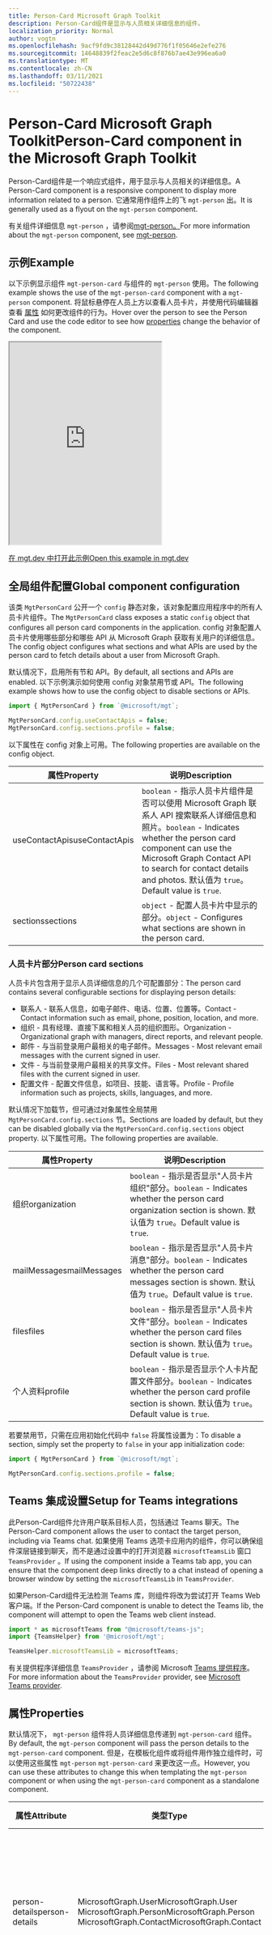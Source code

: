 ```yaml
---
title: Person-Card Microsoft Graph Toolkit
description: Person-Card组件是显示与人员相关详细信息的组件。
localization_priority: Normal
author: vogtn
ms.openlocfilehash: 9acf9fd9c38128442d49d776f1f05646e2efe276
ms.sourcegitcommit: 14648839f2feac2e5d6c8f876b7ae43e996ea6a0
ms.translationtype: MT
ms.contentlocale: zh-CN
ms.lasthandoff: 03/11/2021
ms.locfileid: "50722438"
---
```

# <a name="person-card-component-in-the-microsoft-graph-toolkit"></a><span data-ttu-id="e81f0-103">Person-Card Microsoft Graph Toolkit</span><span class="sxs-lookup"><span data-stu-id="e81f0-103">Person-Card component in the Microsoft Graph Toolkit</span></span>

<span data-ttu-id="e81f0-104">Person-Card组件是一个响应式组件，用于显示与人员相关的详细信息。</span><span class="sxs-lookup"><span data-stu-id="e81f0-104">A Person-Card component is a responsive component to display more information related to a person.</span></span> <span data-ttu-id="e81f0-105">它通常用作组件上的飞 `mgt-person` 出。</span><span class="sxs-lookup"><span data-stu-id="e81f0-105">It is generally used as a flyout on the `mgt-person` component.</span></span>

<span data-ttu-id="e81f0-106">有关组件详细信息 `mgt-person` ，请参阅[mgt-person。](./person.md)</span><span class="sxs-lookup"><span data-stu-id="e81f0-106">For more information about the `mgt-person` component, see [mgt-person](./person.md).</span></span>

## <a name="example"></a><span data-ttu-id="e81f0-107">示例</span><span class="sxs-lookup"><span data-stu-id="e81f0-107">Example</span></span>

<span data-ttu-id="e81f0-108">以下示例显示组件 `mgt-person-card` 与组件的 `mgt-person` 使用。</span><span class="sxs-lookup"><span data-stu-id="e81f0-108">The following example shows the use of the `mgt-person-card` component with a `mgt-person` component.</span></span> <span data-ttu-id="e81f0-109">将鼠标悬停在人员上方以查看人员卡片，并使用代码编辑器查看 [属性](#properties) 如何更改组件的行为。</span><span class="sxs-lookup"><span data-stu-id="e81f0-109">Hover over the person to see the Person Card and use the code editor to see how [properties](#properties) change the behavior of the component.</span></span>
  
<iframe src="https://mgt.dev/iframe.html?id=components-mgt-person-card--person-card-hover&source=docs" height="400"></iframe>

[<span data-ttu-id="e81f0-110">在 mgt.dev 中打开此示例</span><span class="sxs-lookup"><span data-stu-id="e81f0-110">Open this example in mgt.dev</span></span>](https://mgt.dev/?path=/story/components-mgt-person-card--person-card-hover&source=docs)


## <a name="global-component-configuration"></a><span data-ttu-id="e81f0-111">全局组件配置</span><span class="sxs-lookup"><span data-stu-id="e81f0-111">Global component configuration</span></span>

<span data-ttu-id="e81f0-112">该类 `MgtPersonCard` 公开一个 `config` 静态对象，该对象配置应用程序中的所有人员卡片组件。</span><span class="sxs-lookup"><span data-stu-id="e81f0-112">The `MgtPersonCard` class exposes a static `config` object that configures all person card components in the application.</span></span> <span data-ttu-id="e81f0-113">config 对象配置人员卡片使用哪些部分和哪些 API 从 Microsoft Graph 获取有关用户的详细信息。</span><span class="sxs-lookup"><span data-stu-id="e81f0-113">The config object configures what sections and what APIs are used by the person card to fetch details about a user from Microsoft Graph.</span></span>

<span data-ttu-id="e81f0-114">默认情况下，启用所有节和 API。</span><span class="sxs-lookup"><span data-stu-id="e81f0-114">By default, all sections and APIs are enabled.</span></span> <span data-ttu-id="e81f0-115">以下示例演示如何使用 config 对象禁用节或 API。</span><span class="sxs-lookup"><span data-stu-id="e81f0-115">The following example shows how to use the config object to disable sections or APIs.</span></span>

```ts
import { MgtPersonCard } from `@microsoft/mgt`;

MgtPersonCard.config.useContactApis = false;
MgtPersonCard.config.sections.profile = false;
```

<span data-ttu-id="e81f0-116">以下属性在 config 对象上可用。</span><span class="sxs-lookup"><span data-stu-id="e81f0-116">The following properties are available on the config object.</span></span>

| <span data-ttu-id="e81f0-117">属性</span><span class="sxs-lookup"><span data-stu-id="e81f0-117">Property</span></span> | <span data-ttu-id="e81f0-118">说明</span><span class="sxs-lookup"><span data-stu-id="e81f0-118">Description</span></span> |
| ------------ | ------------- |
| <span data-ttu-id="e81f0-119">useContactApis</span><span class="sxs-lookup"><span data-stu-id="e81f0-119">useContactApis</span></span> | <span data-ttu-id="e81f0-120">`boolean` - 指示人员卡片组件是否可以使用 Microsoft Graph 联系人 API 搜索联系人详细信息和照片。</span><span class="sxs-lookup"><span data-stu-id="e81f0-120">`boolean` - Indicates whether the person card component can use the Microsoft Graph Contact API to search for contact details and photos.</span></span> <span data-ttu-id="e81f0-121">默认值为 `true`。</span><span class="sxs-lookup"><span data-stu-id="e81f0-121">Default value is `true`.</span></span>  |
| <span data-ttu-id="e81f0-122">sections</span><span class="sxs-lookup"><span data-stu-id="e81f0-122">sections</span></span> | <span data-ttu-id="e81f0-123">`object` - 配置人员卡片中显示的部分。</span><span class="sxs-lookup"><span data-stu-id="e81f0-123">`object` - Configures what sections are shown in the person card.</span></span>  |

### <a name="person-card-sections"></a><span data-ttu-id="e81f0-124">人员卡片部分</span><span class="sxs-lookup"><span data-stu-id="e81f0-124">Person card sections</span></span>

<span data-ttu-id="e81f0-125">人员卡片包含用于显示人员详细信息的几个可配置部分：</span><span class="sxs-lookup"><span data-stu-id="e81f0-125">The person card contains several configurable sections for displaying person details:</span></span>
* <span data-ttu-id="e81f0-126">联系人 - 联系人信息，如电子邮件、电话、位置、位置等。</span><span class="sxs-lookup"><span data-stu-id="e81f0-126">Contact - Contact information such as email, phone, position, location, and more.</span></span>
* <span data-ttu-id="e81f0-127">组织 - 具有经理、直接下属和相关人员的组织图形。</span><span class="sxs-lookup"><span data-stu-id="e81f0-127">Organization - Organizational graph with managers, direct reports, and relevant people.</span></span>
* <span data-ttu-id="e81f0-128">邮件 - 与当前登录用户最相关的电子邮件。</span><span class="sxs-lookup"><span data-stu-id="e81f0-128">Messages - Most relevant email messages with the current signed in user.</span></span>
* <span data-ttu-id="e81f0-129">文件 - 与当前登录用户最相关的共享文件。</span><span class="sxs-lookup"><span data-stu-id="e81f0-129">Files - Most relevant shared files with the current signed in user.</span></span>
* <span data-ttu-id="e81f0-130">配置文件 - 配置文件信息，如项目、技能、语言等。</span><span class="sxs-lookup"><span data-stu-id="e81f0-130">Profile - Profile information such as projects, skills, languages, and more.</span></span>

<span data-ttu-id="e81f0-131">默认情况下加载节，但可通过对象属性全局禁用 `MgtPersonCard.config.sections` 节。</span><span class="sxs-lookup"><span data-stu-id="e81f0-131">Sections are loaded by default, but they can be disabled globally via the `MgtPersonCard.config.sections` object property.</span></span> <span data-ttu-id="e81f0-132">以下属性可用。</span><span class="sxs-lookup"><span data-stu-id="e81f0-132">The following properties are available.</span></span>

| <span data-ttu-id="e81f0-133">属性</span><span class="sxs-lookup"><span data-stu-id="e81f0-133">Property</span></span> | <span data-ttu-id="e81f0-134">说明</span><span class="sxs-lookup"><span data-stu-id="e81f0-134">Description</span></span> |
| ------------ | ------------- |
| <span data-ttu-id="e81f0-135">组织</span><span class="sxs-lookup"><span data-stu-id="e81f0-135">organization</span></span> | <span data-ttu-id="e81f0-136">`boolean` - 指示是否显示"人员卡片组织"部分。</span><span class="sxs-lookup"><span data-stu-id="e81f0-136">`boolean` - Indicates whether the person card organization section is shown.</span></span> <span data-ttu-id="e81f0-137">默认值为 `true`。</span><span class="sxs-lookup"><span data-stu-id="e81f0-137">Default value is `true`.</span></span>  |
| <span data-ttu-id="e81f0-138">mailMessages</span><span class="sxs-lookup"><span data-stu-id="e81f0-138">mailMessages</span></span> | <span data-ttu-id="e81f0-139">`boolean` - 指示是否显示"人员卡片消息"部分。</span><span class="sxs-lookup"><span data-stu-id="e81f0-139">`boolean` - Indicates whether the person card messages section is shown.</span></span> <span data-ttu-id="e81f0-140">默认值为 `true`。</span><span class="sxs-lookup"><span data-stu-id="e81f0-140">Default value is `true`.</span></span>  |
| <span data-ttu-id="e81f0-141">files</span><span class="sxs-lookup"><span data-stu-id="e81f0-141">files</span></span> | <span data-ttu-id="e81f0-142">`boolean` - 指示是否显示"人员卡片文件"部分。</span><span class="sxs-lookup"><span data-stu-id="e81f0-142">`boolean` - Indicates whether the person card files section is shown.</span></span> <span data-ttu-id="e81f0-143">默认值为 `true`。</span><span class="sxs-lookup"><span data-stu-id="e81f0-143">Default value is `true`.</span></span>  |
| <span data-ttu-id="e81f0-144">个人资料</span><span class="sxs-lookup"><span data-stu-id="e81f0-144">profile</span></span> | <span data-ttu-id="e81f0-145">`boolean` - 指示是否显示个人卡片配置文件部分。</span><span class="sxs-lookup"><span data-stu-id="e81f0-145">`boolean` - Indicates whether the person card profile section is shown.</span></span> <span data-ttu-id="e81f0-146">默认值为 `true`。</span><span class="sxs-lookup"><span data-stu-id="e81f0-146">Default value is `true`.</span></span>  |

<span data-ttu-id="e81f0-147">若要禁用节，只需在应用初始化代码中 `false` 将属性设置为：</span><span class="sxs-lookup"><span data-stu-id="e81f0-147">To disable a section, simply set the property to `false` in your app initialization code:</span></span>
```ts
import { MgtPersonCard } from `@microsoft/mgt`;

MgtPersonCard.config.sections.profile = false;
```

## <a name="setup-for-teams-integrations"></a><span data-ttu-id="e81f0-148">Teams 集成设置</span><span class="sxs-lookup"><span data-stu-id="e81f0-148">Setup for Teams integrations</span></span>

<span data-ttu-id="e81f0-149">此Person-Card组件允许用户联系目标人员，包括通过 Teams 聊天。</span><span class="sxs-lookup"><span data-stu-id="e81f0-149">The Person-Card component allows the user to contact the target person, including via Teams chat.</span></span> <span data-ttu-id="e81f0-150">如果使用 Teams 选项卡应用内的组件，你可以确保组件深层链接到聊天，而不是通过设置中的打开浏览器 `microsoftTeamsLib` 窗口 `TeamsProvider` 。</span><span class="sxs-lookup"><span data-stu-id="e81f0-150">If using the component inside a Teams tab app, you can ensure that the component deep links directly to a chat instead of opening a browser window by setting the `microsoftTeamsLib` in `TeamsProvider`.</span></span>

<span data-ttu-id="e81f0-151">如果Person-Card组件无法检测 Teams 库，则组件将改为尝试打开 Teams Web 客户端。</span><span class="sxs-lookup"><span data-stu-id="e81f0-151">If the Person-Card component is unable to detect the Teams lib, the component will attempt to open the Teams web client instead.</span></span>

```ts
import * as microsoftTeams from "@microsoft/teams-js";
import {TeamsHelper} from '@microsoft/mgt';

TeamsHelper.microsoftTeamsLib = microsoftTeams;
```

<span data-ttu-id="e81f0-152">有关提供程序详细信息 `TeamsProvider` ，请参阅 Microsoft [Teams 提供程序](../providers/teams.md)。</span><span class="sxs-lookup"><span data-stu-id="e81f0-152">For more information about the `TeamsProvider` provider, see [Microsoft Teams provider](../providers/teams.md).</span></span>

## <a name="properties"></a><span data-ttu-id="e81f0-153">属性</span><span class="sxs-lookup"><span data-stu-id="e81f0-153">Properties</span></span>

<span data-ttu-id="e81f0-154">默认情况下， `mgt-person` 组件将人员详细信息传递到 `mgt-person-card` 组件。</span><span class="sxs-lookup"><span data-stu-id="e81f0-154">By default, the `mgt-person` component will pass the person details to the `mgt-person-card` component.</span></span> <span data-ttu-id="e81f0-155">但是，在模板化组件或将组件用作独立组件时，可以使用这些属性 `mgt-person` `mgt-person-card` 来更改这一点。</span><span class="sxs-lookup"><span data-stu-id="e81f0-155">However, you can use these attributes to change this when templating the `mgt-person` component or when using the `mgt-person-card` component as a standalone component.</span></span>

| <span data-ttu-id="e81f0-156">属性</span><span class="sxs-lookup"><span data-stu-id="e81f0-156">Attribute</span></span>         | <span data-ttu-id="e81f0-157">类型</span><span class="sxs-lookup"><span data-stu-id="e81f0-157">Type</span></span>                     | <span data-ttu-id="e81f0-158">说明</span><span class="sxs-lookup"><span data-stu-id="e81f0-158">Description</span></span>                                                                           |
| ---------------- | -------------------------------- | ------------------------------------------------------------------------------------- |
| <span data-ttu-id="e81f0-159">person-details</span><span class="sxs-lookup"><span data-stu-id="e81f0-159">person-details</span></span> | <span data-ttu-id="e81f0-160">MicrosoftGraph.User</span><span class="sxs-lookup"><span data-stu-id="e81f0-160">MicrosoftGraph.User</span></span> <br> <span data-ttu-id="e81f0-161">MicrosoftGraph.Person</span><span class="sxs-lookup"><span data-stu-id="e81f0-161">MicrosoftGraph.Person</span></span> <br> <span data-ttu-id="e81f0-162">MicrosoftGraph.Contact</span><span class="sxs-lookup"><span data-stu-id="e81f0-162">MicrosoftGraph.Contact</span></span> | <span data-ttu-id="e81f0-163">Microsoft Graph 定义的 Person 对象，包含与用户相关的详细信息。</span><span class="sxs-lookup"><span data-stu-id="e81f0-163">Person object as defined by Microsoft Graph, containing details related to the user.</span></span> |
| <span data-ttu-id="e81f0-164">person-image</span><span class="sxs-lookup"><span data-stu-id="e81f0-164">person-image</span></span>   | <span data-ttu-id="e81f0-165">string</span><span class="sxs-lookup"><span data-stu-id="e81f0-165">string</span></span>                    | <span data-ttu-id="e81f0-166">与卡片中显示的人员相关的图像 uri。</span><span class="sxs-lookup"><span data-stu-id="e81f0-166">Image uri related to the person displayed in the card.</span></span>                                   |
| <span data-ttu-id="e81f0-167">inherit-details</span><span class="sxs-lookup"><span data-stu-id="e81f0-167">inherit-details</span></span>   | <span data-ttu-id="e81f0-168">无。</span><span class="sxs-lookup"><span data-stu-id="e81f0-168">None.</span></span>                  | <span data-ttu-id="e81f0-169">允许个人卡片为组件演练父树 `mgt-person` 以使用相同的 `person-details` `person-image` 数据和数据。</span><span class="sxs-lookup"><span data-stu-id="e81f0-169">Allows person-card to walk parent tree for `mgt-person` component to use the same `person-details` and `person-image` data.</span></span>                      |
| <span data-ttu-id="e81f0-170">user-id</span><span class="sxs-lookup"><span data-stu-id="e81f0-170">user-id</span></span> | <span data-ttu-id="e81f0-171">string</span><span class="sxs-lookup"><span data-stu-id="e81f0-171">string</span></span> | <span data-ttu-id="e81f0-172">允许开发人员提供用户 ID 以检索人员卡片组件上显示的数据</span><span class="sxs-lookup"><span data-stu-id="e81f0-172">Allows developers to supply user-id to retrieve data shown on person-card component</span></span> |
| <span data-ttu-id="e81f0-173">person-query</span><span class="sxs-lookup"><span data-stu-id="e81f0-173">person-query</span></span> | <span data-ttu-id="e81f0-174">string</span><span class="sxs-lookup"><span data-stu-id="e81f0-174">string</span></span> | <span data-ttu-id="e81f0-175">允许开发人员提供人员查询以检索人员卡片组件上显示的数据</span><span class="sxs-lookup"><span data-stu-id="e81f0-175">Allows developers to supply person-query to retrieve data shown on person-card component</span></span> |


## <a name="templates"></a><span data-ttu-id="e81f0-176">模板</span><span class="sxs-lookup"><span data-stu-id="e81f0-176">Templates</span></span>

<span data-ttu-id="e81f0-177">该Person-Card组件使用模板，允许您[](../customize-components/templates.md)添加或替换组件部分。</span><span class="sxs-lookup"><span data-stu-id="e81f0-177">The Person-Card component uses [templates](../customize-components/templates.md) that allow you to add or replace portions of the component.</span></span> <span data-ttu-id="e81f0-178">若要指定模板，请包含组件中的元素，将值设置为 `<template>` `data-type` 下列值之一。</span><span class="sxs-lookup"><span data-stu-id="e81f0-178">To specify a template, include a `<template>` element inside of a component and set the `data-type` value to one of the following.</span></span>

| <span data-ttu-id="e81f0-179">数据类型</span><span class="sxs-lookup"><span data-stu-id="e81f0-179">Data type</span></span> | <span data-ttu-id="e81f0-180">数据上下文</span><span class="sxs-lookup"><span data-stu-id="e81f0-180">Data context</span></span> | <span data-ttu-id="e81f0-181">说明</span><span class="sxs-lookup"><span data-stu-id="e81f0-181">Description</span></span> |
| - | - | - |
| <span data-ttu-id="e81f0-182">no-data</span><span class="sxs-lookup"><span data-stu-id="e81f0-182">no-data</span></span> | <span data-ttu-id="e81f0-183">空</span><span class="sxs-lookup"><span data-stu-id="e81f0-183">null</span></span> | <span data-ttu-id="e81f0-184">没有可用数据时使用的模板。</span><span class="sxs-lookup"><span data-stu-id="e81f0-184">The template used when no data is available.</span></span>
| <span data-ttu-id="e81f0-185">默认</span><span class="sxs-lookup"><span data-stu-id="e81f0-185">default</span></span> | <span data-ttu-id="e81f0-186">`person`：人员详细信息对象</span><span class="sxs-lookup"><span data-stu-id="e81f0-186">`person`: The person details object</span></span> <br> <span data-ttu-id="e81f0-187">`personImage`：图像的 URL</span><span class="sxs-lookup"><span data-stu-id="e81f0-187">`personImage`: The URL of the image</span></span> | <span data-ttu-id="e81f0-188">默认模板将整个组件替换为你自己的组件。</span><span class="sxs-lookup"><span data-stu-id="e81f0-188">The default template replaces the entire component with your own.</span></span> |
| <span data-ttu-id="e81f0-189">person-details</span><span class="sxs-lookup"><span data-stu-id="e81f0-189">person-details</span></span> | <span data-ttu-id="e81f0-190">`person`：人员详细信息对象</span><span class="sxs-lookup"><span data-stu-id="e81f0-190">`person`: The person details object</span></span> | <span data-ttu-id="e81f0-191">用于呈现人员卡片顶部部分的模板。</span><span class="sxs-lookup"><span data-stu-id="e81f0-191">The template used to render the top part of the person card.</span></span> |
| <span data-ttu-id="e81f0-192">additional-details</span><span class="sxs-lookup"><span data-stu-id="e81f0-192">additional-details</span></span> | <span data-ttu-id="e81f0-193">`person`：人员详细信息对象</span><span class="sxs-lookup"><span data-stu-id="e81f0-193">`person`: The person details object</span></span> <br> <span data-ttu-id="e81f0-194">`personImage`：图像的 URL</span><span class="sxs-lookup"><span data-stu-id="e81f0-194">`personImage`: the URL of the image</span></span> | <span data-ttu-id="e81f0-195">用于将自定义内容添加到其他详细信息容器的模板。</span><span class="sxs-lookup"><span data-stu-id="e81f0-195">The template used to add custom content to the additional details container.</span></span> |

<span data-ttu-id="e81f0-196">例如，可以使用模板自定义附加到组件的组件，使用模板在卡片中添加 `mgt-person` 其他详细信息。</span><span class="sxs-lookup"><span data-stu-id="e81f0-196">For example, you can use a template to customize the component attached to the `mgt-person` component and a template to add additional details in the card.</span></span> 

```html
    <mgt-person person-query="me" view="twolines" person-card="hover">
      <template data-type="person-card">
        <mgt-person-card inherit-details>
          <template data-type="additional-details">
            <h3>Stuffed Animal Friends:</h3>
            <ul>
              <li>Giraffe</li>
              <li>lion</li>
              <li>Rabbit</li>
            </ul>
          </template>
        </mgt-person-card>
      </template>
    </mgt-person>

```

## <a name="css-custom-properties"></a><span data-ttu-id="e81f0-197">CSS 自定义属性</span><span class="sxs-lookup"><span data-stu-id="e81f0-197">CSS custom properties</span></span>

<span data-ttu-id="e81f0-198">组件 `mgt-person-card` 定义以下 CSS 自定义属性。</span><span class="sxs-lookup"><span data-stu-id="e81f0-198">The `mgt-person-card` component defines the following CSS custom properties.</span></span> 

```css
mgt-person {
  --person-card-display-name-font-size: 40px;
  --person-card-display-name-color: #ffffff;
  --person-card-title-font-size: 20px;
  --person-card-title-color: #ffffff;
  --person-card-subtitle-font-size: 10px;
  --person-card-subtitle-color: #ffffff;
  --person-card-details-title-font-size: 10px;
  --person-card-details-title-color: #b3bf0a;
  --person-card-details-item-font-size: 20px;
  --person-card-details-item-color: #3abf0a;
  --person-card-background-color: #000000;
}
```

<span data-ttu-id="e81f0-199">若要了解更多信息，请参阅 [样式组件](../customize-components/style.md)。</span><span class="sxs-lookup"><span data-stu-id="e81f0-199">To learn more, see [styling components](../customize-components/style.md).</span></span>

## <a name="microsoft-graph-apis-and-permissions"></a><span data-ttu-id="e81f0-200">Microsoft Graph API 和权限</span><span class="sxs-lookup"><span data-stu-id="e81f0-200">Microsoft Graph APIs and permissions</span></span>

<span data-ttu-id="e81f0-201">该Person-Card控件使用以下 Microsoft Graph API 和权限。</span><span class="sxs-lookup"><span data-stu-id="e81f0-201">The Person-Card control uses the following Microsoft Graph APIs and permissions.</span></span>

| <span data-ttu-id="e81f0-202">资源</span><span class="sxs-lookup"><span data-stu-id="e81f0-202">Resource</span></span> | <span data-ttu-id="e81f0-203">权限</span><span class="sxs-lookup"><span data-stu-id="e81f0-203">Permission</span></span> | <span data-ttu-id="e81f0-204">分区</span><span class="sxs-lookup"><span data-stu-id="e81f0-204">Section</span></span> |
| - | - | - |
| [<span data-ttu-id="e81f0-205">/me</span><span class="sxs-lookup"><span data-stu-id="e81f0-205">/me</span></span>](/graph/api/user-get) | <span data-ttu-id="e81f0-206">User.Read</span><span class="sxs-lookup"><span data-stu-id="e81f0-206">User.Read</span></span> | <span data-ttu-id="e81f0-207">默认值</span><span class="sxs-lookup"><span data-stu-id="e81f0-207">Default</span></span> |
| [<span data-ttu-id="e81f0-208">/me/photo/$value</span><span class="sxs-lookup"><span data-stu-id="e81f0-208">/me/photo/$value</span></span>](/graph/api/profilephoto-get) | <span data-ttu-id="e81f0-209">User.Read</span><span class="sxs-lookup"><span data-stu-id="e81f0-209">User.Read</span></span> | <span data-ttu-id="e81f0-210">默认值</span><span class="sxs-lookup"><span data-stu-id="e81f0-210">Default</span></span> |
| [<span data-ttu-id="e81f0-211">/me/people/？$search=</span><span class="sxs-lookup"><span data-stu-id="e81f0-211">/me/people/?$search=</span></span>](/graph/api/user-list-people) | <span data-ttu-id="e81f0-212">People.Read</span><span class="sxs-lookup"><span data-stu-id="e81f0-212">People.Read</span></span> | <span data-ttu-id="e81f0-213">默认值</span><span class="sxs-lookup"><span data-stu-id="e81f0-213">Default</span></span> |
| [<span data-ttu-id="e81f0-214">/me/contacts/\*</span><span class="sxs-lookup"><span data-stu-id="e81f0-214">/me/contacts/\*</span></span>](/graph/api/user-list-contacts) | <span data-ttu-id="e81f0-215">Contacts.Read</span><span class="sxs-lookup"><span data-stu-id="e81f0-215">Contacts.Read</span></span> | <span data-ttu-id="e81f0-216">默认值</span><span class="sxs-lookup"><span data-stu-id="e81f0-216">Default</span></span> |
| [<span data-ttu-id="e81f0-217">/users/{id}</span><span class="sxs-lookup"><span data-stu-id="e81f0-217">/users/{id}</span></span>](/graph/api/user-list-people) | <span data-ttu-id="e81f0-218">User.ReadBasic.All</span><span class="sxs-lookup"><span data-stu-id="e81f0-218">User.ReadBasic.All</span></span> | <span data-ttu-id="e81f0-219">默认值</span><span class="sxs-lookup"><span data-stu-id="e81f0-219">Default</span></span> |
| [<span data-ttu-id="e81f0-220">/users/{id}/photo/$value</span><span class="sxs-lookup"><span data-stu-id="e81f0-220">/users/{id}/photo/$value</span></span>](/graph/api/profilephoto-get) | <span data-ttu-id="e81f0-221">User.ReadBasic.All</span><span class="sxs-lookup"><span data-stu-id="e81f0-221">User.ReadBasic.All</span></span> | <span data-ttu-id="e81f0-222">默认值</span><span class="sxs-lookup"><span data-stu-id="e81f0-222">Default</span></span> |
| [<span data-ttu-id="e81f0-223">/me/presence</span><span class="sxs-lookup"><span data-stu-id="e81f0-223">/me/presence</span></span>](/graph/api/presence-get) | <span data-ttu-id="e81f0-224">Presence.Read</span><span class="sxs-lookup"><span data-stu-id="e81f0-224">Presence.Read</span></span> | <span data-ttu-id="e81f0-225">默认值</span><span class="sxs-lookup"><span data-stu-id="e81f0-225">Default</span></span> |
| [<span data-ttu-id="e81f0-226">/users/{id}/presence</span><span class="sxs-lookup"><span data-stu-id="e81f0-226">/users/{id}/presence</span></span>](/graph/api/presence-get) | <span data-ttu-id="e81f0-227">Presence.Read.All</span><span class="sxs-lookup"><span data-stu-id="e81f0-227">Presence.Read.All</span></span> | <span data-ttu-id="e81f0-228">默认值</span><span class="sxs-lookup"><span data-stu-id="e81f0-228">Default</span></span> |
| [<span data-ttu-id="e81f0-229">/users/{id}/manager</span><span class="sxs-lookup"><span data-stu-id="e81f0-229">/users/{id}/manager</span></span>](/graph/api/user-list-manager) | <span data-ttu-id="e81f0-230">User.Read.All</span><span class="sxs-lookup"><span data-stu-id="e81f0-230">User.Read.All</span></span> | <span data-ttu-id="e81f0-231">组织</span><span class="sxs-lookup"><span data-stu-id="e81f0-231">Organization</span></span> |
| [<span data-ttu-id="e81f0-232">/users/{id}/directReports</span><span class="sxs-lookup"><span data-stu-id="e81f0-232">/users/{id}/directReports</span></span>](/graph/api/user-list-directreports) | <span data-ttu-id="e81f0-233">User.Read.All</span><span class="sxs-lookup"><span data-stu-id="e81f0-233">User.Read.All</span></span> | <span data-ttu-id="e81f0-234">组织</span><span class="sxs-lookup"><span data-stu-id="e81f0-234">Organization</span></span> |
| [<span data-ttu-id="e81f0-235">/users/{id}/people</span><span class="sxs-lookup"><span data-stu-id="e81f0-235">/users/{id}/people</span></span>](/graph/api/user-list-people) | <span data-ttu-id="e81f0-236">People.Read.All</span><span class="sxs-lookup"><span data-stu-id="e81f0-236">People.Read.All</span></span> | <span data-ttu-id="e81f0-237">组织</span><span class="sxs-lookup"><span data-stu-id="e81f0-237">Organization</span></span> |
| [<span data-ttu-id="e81f0-238">/me/messages</span><span class="sxs-lookup"><span data-stu-id="e81f0-238">/me/messages</span></span>](/graph/api/user-list-messages) | <span data-ttu-id="e81f0-239">Mail.ReadBasic</span><span class="sxs-lookup"><span data-stu-id="e81f0-239">Mail.ReadBasic</span></span> | <span data-ttu-id="e81f0-240">邮件</span><span class="sxs-lookup"><span data-stu-id="e81f0-240">Messages</span></span> |
| <span data-ttu-id="e81f0-241">[/me/insights/shared](/graph/api/insights-list-shared) 和 [/me/insights/used](/graph/api/insights-list-used)</span><span class="sxs-lookup"><span data-stu-id="e81f0-241">[/me/insights/shared](/graph/api/insights-list-shared) and [/me/insights/used](/graph/api/insights-list-used)</span></span> | <span data-ttu-id="e81f0-242">Sites.Read.All</span><span class="sxs-lookup"><span data-stu-id="e81f0-242">Sites.Read.All</span></span> | <span data-ttu-id="e81f0-243">文件</span><span class="sxs-lookup"><span data-stu-id="e81f0-243">Files</span></span> |
| [<span data-ttu-id="e81f0-244">/users/{id}/profile</span><span class="sxs-lookup"><span data-stu-id="e81f0-244">/users/{id}/profile</span></span>](/graph/api/profile-get) | <span data-ttu-id="e81f0-245">User.Read.All</span><span class="sxs-lookup"><span data-stu-id="e81f0-245">User.Read.All</span></span> | <span data-ttu-id="e81f0-246">个人资料</span><span class="sxs-lookup"><span data-stu-id="e81f0-246">Profile</span></span> |

<span data-ttu-id="e81f0-247">该类还公开了一个静态方法，该方法返回根据全局人员卡片配置运行人员卡片所需的一 `MgtPersonCard` `getScopes` 组作用域。</span><span class="sxs-lookup"><span data-stu-id="e81f0-247">The `MgtPersonCard` class also exposes a `getScopes` static method that returns an array of scopes required for the person card to function based on the global person card configuration.</span></span>

```ts
import { MgtPersonCard } from `@microsoft/mgt`;

const neededScopes = MgtPersonCard.getScopes();
```

## <a name="authentication"></a><span data-ttu-id="e81f0-248">身份验证</span><span class="sxs-lookup"><span data-stu-id="e81f0-248">Authentication</span></span>

<span data-ttu-id="e81f0-249">该Person-Card使用身份验证文档中介绍的全局 [身份验证提供程序](../providers/providers.md)。</span><span class="sxs-lookup"><span data-stu-id="e81f0-249">The Person-Card control uses the global authentication provider described in the [authentication documentation](../providers/providers.md).</span></span> 
